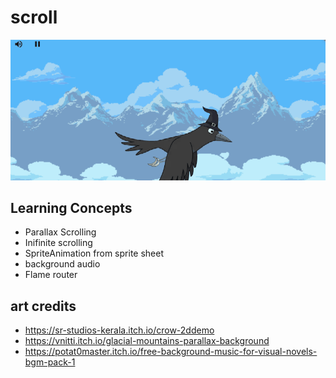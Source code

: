 # scroll

![screenshot](readme_assets/screenshot3.gif)

## Learning Concepts

* Parallax Scrolling
* Inifinite scrolling
* SpriteAnimation from sprite sheet
* background audio
* Flame router

## art credits

* https://sr-studios-kerala.itch.io/crow-2ddemo
* https://vnitti.itch.io/glacial-mountains-parallax-background
* https://potat0master.itch.io/free-background-music-for-visual-novels-bgm-pack-1